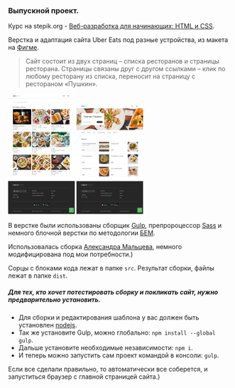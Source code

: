 
### Выпускной проект.

Курс на stepik.org - [Веб-разработка для начинающих: HTML и CSS](https://stepik.org/course/38218/syllabus).

Верстка и адаптация сайта Uber Eats под разные устройства, из макета на [Фигме](https://www.figma.com/file/8lxQ3PGYTHQsCgTXnEJre8/Uber-Eats).

>Сайт состоит из двух страниц – списка ресторанов и страницы ресторана.
Страницы связаны друг с другом ссылками – клик по любому ресторану из списка,
переносит на страницу с рестораном «Пушкин».

<img src="Stores.png" alt="" width="150"/>
<img src="Restaurant.png" alt="" width="150"/>

В верстке были использованы сборщик [Gulp](https://gulpjs.com/),
препророцессор [Sass](https://sass-lang.com/) и немного блочной верстки по методологии [БЕМ](https://ru.bem.info/methodology/).

Использовалась сборка [Александра Мальцева](https://itchief.ru/bootstrap/build-project-with-gulp-v4), немного модифицирована под мои потребности.)

Сорцы с блоками кода лежат в папке `src`.
Результат сборки, файлы лежат в папке `dist`.

##### Для тех, кто хочет потестировать сборку и покликать сайт, нужно предварительно установить.
* Для сборки и редактирования шаблона у вас должен быть установлен [nodejs](https://nodejs.org/).
* Так же установите Gulp, можно глобально: `npm install --global gulp`.
* Дальше установите необходимые независимости: `npm i`.
* И теперь можно запустить сам проект командой в консоли: `gulp`.

Если все сделали правильно, то автоматически все соберется, и запуститься браузер с главной страницей сайта.)

